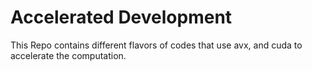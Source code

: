 # Accelerated Development
This Repo contains different flavors of codes that use avx, and cuda to accelerate the computation.
